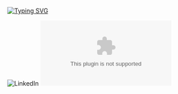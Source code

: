 [![Typing SVG](https://readme-typing-svg.demolab.com?font=Fira+Code&size=30&pause=1000&color=A7F7F5&width=435&lines=Hi%2C+I'm+Satya+Savith)](https://git.io/typing-svg)


![LinkedIn](https://img.shields.io/badge/linkedin-%230077B5.svg?style=for-the-badge&logo=linkedin&logoColor=white)
![Gmail](ch.satysavith23264@gmail.com)
